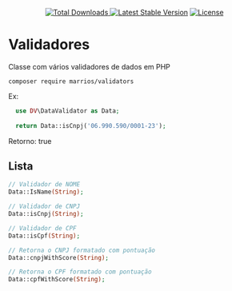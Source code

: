 <p align="center">
    <a href="https://packagist.org/packages/marrios/validators"><img src="https://img.shields.io/packagist/dt/marrios/validators" alt="Total Downloads"</a>
    <a href="https://packagist.org/packages/marrios/validators"><img src="https://img.shields.io/packagist/v/marrios/validators" alt="Latest Stable Version"></a>
    <a href="https://packagist.org/packages/marrios/validators"><img src="https://img.shields.io/packagist/l/marrios/validators" alt="License"></a>
</p>

# Validadores

Classe com vários validadores de dados em PHP

```shell
composer require marrios/validators
```

Ex:
```php
  use DV\DataValidator as Data;
  
  return Data::isCnpj('06.990.590/0001-23');
```
Retorno: true


## Lista
```php
// Validador de NOME
Data::IsName(String);

// Validador de CNPJ
Data::isCnpj(String);

// Validador de CPF
Data::isCpf(String);

// Retorna o CNPJ formatado com pontuação
Data::cnpjWithScore(String);

// Retorna o CPF formatado com pontuação
Data::cpfWithScore(String);
```

